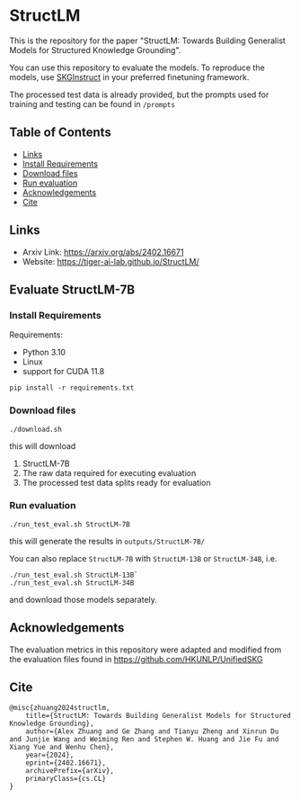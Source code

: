 # StructLM

This is the repository for the paper "StructLM: Towards Building Generalist Models for Structured Knowledge Grounding". 

You can use this repository to evaluate the models. To reproduce the models, use [SKGInstruct](https://huggingface.co/datasets/TIGER-Lab/SKGInstruct) in your preferred finetuning framework.

The processed test data is already provided, but the prompts used for training and testing can be found in `/prompts`

## Table of Contents
  * [Links](#links)
  * [Install Requirements](#install-requirements)
  * [Download files](#download-files)
  * [Run evaluation](#run-evaluation)
  * [Acknowledgements](#acknowledgements)
  * [Cite](#cite)

## Links
- Arxiv Link: https://arxiv.org/abs/2402.16671
- Website: https://tiger-ai-lab.github.io/StructLM/



## Evaluate StructLM-7B

### Install Requirements

Requirements:
- Python 3.10
- Linux
- support for CUDA 11.8

`pip install -r requirements.txt`

### Download files

`./download.sh`

this will download
1. StructLM-7B
2. The raw data required for executing evaluation
3. The processed test data splits ready for evaluation

### Run evaluation

`./run_test_eval.sh StructLM-7B`

this will generate the results in 
`outputs/StructLM-7B/`

You can also replace `StructLM-7B` with `StructLM-13B` or `StructLM-34B`, i.e.

```
./run_test_eval.sh StructLM-13B`
./run_test_eval.sh StructLM-34B
```

and download those models separately.

## Acknowledgements

The evaluation metrics in this repository were adapted and modified from the evaluation files found in https://github.com/HKUNLP/UnifiedSKG

## Cite
```
@misc{zhuang2024structlm,
    title={StructLM: Towards Building Generalist Models for Structured Knowledge Grounding},
    author={Alex Zhuang and Ge Zhang and Tianyu Zheng and Xinrun Du and Junjie Wang and Weiming Ren and Stephen W. Huang and Jie Fu and Xiang Yue and Wenhu Chen},
    year={2024},
    eprint={2402.16671},
    archivePrefix={arXiv},
    primaryClass={cs.CL}
}
```